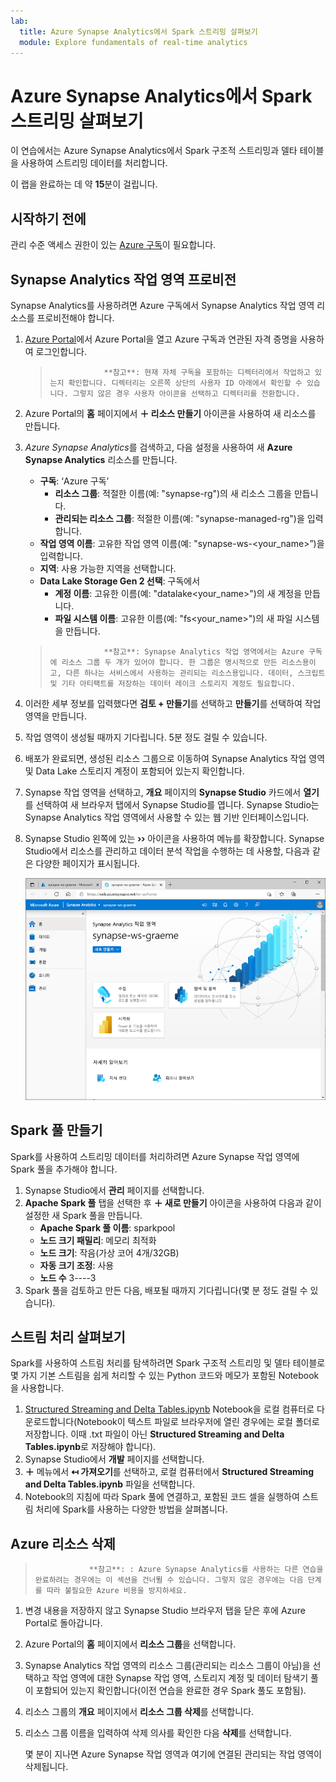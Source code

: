 ```yaml
---
lab:
  title: Azure Synapse Analytics에서 Spark 스트리밍 살펴보기
  module: Explore fundamentals of real-time analytics
---
```


# Azure Synapse Analytics에서 Spark 스트리밍 살펴보기

이 연습에서는 Azure Synapse Analytics에서 Spark 구조적 스트리밍과 델타 테이블을 사용하여 스트리밍 데이터를 처리합니다.

이 랩을 완료하는 데 약 **15**분이 걸립니다.

## 시작하기 전에

관리 수준 액세스 권한이 있는 [Azure 구독](https://azure.microsoft.com/free)이 필요합니다.

## Synapse Analytics 작업 영역 프로비전

Synapse Analytics를 사용하려면 Azure 구독에서 Synapse Analytics 작업 영역 리소스를 프로비전해야 합니다.

1. [Azure Portal](https://portal.azure.com?azure-portal=true)에서 Azure Portal을 열고 Azure 구독과 연관된 자격 증명을 사용하여 로그인합니다.

    >                 **참고**: 현재 자체 구독을 포함하는 디렉터리에서 작업하고 있는지 확인합니다. 디렉터리는 오른쪽 상단의 사용자 ID 아래에서 확인할 수 있습니다. 그렇지 않은 경우 사용자 아이콘을 선택하고 디렉터리를 전환합니다.

2. Azure Portal의 **홈** 페이지에서 **&#65291; 리소스 만들기** 아이콘을 사용하여 새 리소스를 만듭니다.
3. *Azure Synapse Analytics*를 검색하고, 다음 설정을 사용하여 새 **Azure Synapse Analytics** 리소스를 만듭니다.
    - **구독**: ‘Azure 구독’
        - **리소스 그룹**: 적절한 이름(예: "synapse-rg")의 새 리소스 그룹을 만듭니다.
        - **관리되는 리소스 그룹**: 적절한 이름(예: "synapse-managed-rg")을 입력합니다.
    - **작업 영역 이름**: 고유한 작업 영역 이름(예: "synapse-ws-<your_name>”)을 입력합니다.
    - **지역**: 사용 가능한 지역을 선택합니다.
    - **Data Lake Storage Gen 2 선택**: 구독에서
        - **계정 이름**: 고유한 이름(예: "datalake<your_name>")의 새 계정을 만듭니다.
        - **파일 시스템 이름**: 고유한 이름(예: "fs<your_name>")의 새 파일 시스템을 만듭니다.

    >                 **참고**: Synapse Analytics 작업 영역에서는 Azure 구독에 리소스 그룹 두 개가 있어야 합니다. 한 그룹은 명시적으로 만든 리소스용이고, 다른 하나는 서비스에서 사용하는 관리되는 리소스용입니다. 데이터, 스크립트 및 기타 아티팩트를 저장하는 데이터 레이크 스토리지 계정도 필요합니다.

4. 이러한 세부 정보를 입력했다면 **검토 + 만들기**를 선택하고 **만들기**를 선택하여 작업 영역을 만듭니다.
5. 작업 영역이 생성될 때까지 기다립니다. 5분 정도 걸릴 수 있습니다.
6. 배포가 완료되면, 생성된 리소스 그룹으로 이동하여 Synapse Analytics 작업 영역 및 Data Lake 스토리지 계정이 포함되어 있는지 확인합니다.
7. Synapse 작업 영역을 선택하고, **개요** 페이지의 **Synapse Studio** 카드에서 **열기**를 선택하여 새 브라우저 탭에서 Synapse Studio를 엽니다. Synapse Studio는 Synapse Analytics 작업 영역에서 사용할 수 있는 웹 기반 인터페이스입니다.
8. Synapse Studio 왼쪽에 있는 **&rsaquo;&rsaquo;** 아이콘을 사용하여 메뉴를 확장합니다. Synapse Studio에서 리소스를 관리하고 데이터 분석 작업을 수행하는 데 사용할, 다음과 같은 다양한 페이지가 표시됩니다.

    ![Synapse Studio](images/synapse-studio.png)

## Spark 풀 만들기

Spark를 사용하여 스트리밍 데이터를 처리하려면 Azure Synapse 작업 영역에 Spark 풀을 추가해야 합니다.

1. Synapse Studio에서 **관리** 페이지를 선택합니다.
2. **Apache Spark 풀** 탭을 선택한 후 **&#65291; 새로 만들기** 아이콘을 사용하여 다음과 같이 설정한 새 Spark 풀을 만듭니다.
    - **Apache Spark 풀 이름**: sparkpool
    - **노드 크기 패밀리**: 메모리 최적화
    - **노드 크기**: 작음(가상 코어 4개/32GB)
    - **자동 크기 조정**: 사용
    - **노드 수** 3----3
3. Spark 풀을 검토하고 만든 다음, 배포될 때까지 기다립니다(몇 분 정도 걸릴 수 있습니다).

## 스트림 처리 살펴보기

Spark를 사용하여 스트림 처리를 탐색하려면 Spark 구조적 스트리밍 및 델타 테이블로 몇 가지 기본 스트림을 쉽게 처리할 수 있는 Python 코드와 메모가 포함된 Notebook을 사용합니다.

1. [Structured Streaming and Delta Tables.ipynb](https://github.com/MicrosoftLearning/DP-900T00A-Azure-Data-Fundamentals/raw/master/streaming/Spark%20Structured%20Streaming%20and%20Delta%20Tables.ipynb) Notebook을 로컬 컴퓨터로 다운로드합니다(Notebook이 텍스트 파일로 브라우저에 열린 경우에는 로컬 폴더로 저장합니다. 이때 .txt 파일이 아닌 **Structured Streaming and Delta Tables.ipynb**로 저장해야 합니다).
2. Synapse Studio에서 **개발** 페이지를 선택합니다.
3. **&#65291;** 메뉴에서 **&#8612; 가져오기**를 선택하고, 로컬 컴퓨터에서 **Structured Streaming and Delta Tables.ipynb** 파일을 선택합니다.
4. Notebook의 지침에 따라 Spark 풀에 연결하고, 포함된 코드 셀을 실행하여 스트림 처리에 Spark를 사용하는 다양한 방법을 살펴봅니다.

## Azure 리소스 삭제

>                 **참고**: : Azure Synapse Analytics를 사용하는 다른 연습을 완료하려는 경우에는 이 섹션을 건너뛸 수 있습니다. 그렇지 않은 경우에는 다음 단계를 따라 불필요한 Azure 비용을 방지하세요.

1. 변경 내용을 저장하지 않고 Synapse Studio 브라우저 탭을 닫은 후에 Azure Portal로 돌아갑니다.
1. Azure Portal의 **홈** 페이지에서 **리소스 그룹**을 선택합니다.
1. Synapse Analytics 작업 영역의 리소스 그룹(관리되는 리소스 그룹이 아님)을 선택하고 작업 영역에 대한 Synapse 작업 영역, 스토리지 계정 및 데이터 탐색기 풀이 포함되어 있는지 확인합니다(이전 연습을 완료한 경우 Spark 풀도 포함됨).
1. 리소스 그룹의 **개요** 페이지에서 **리소스 그룹 삭제**를 선택합니다.
1. 리소스 그룹 이름을 입력하여 삭제 의사를 확인한 다음 **삭제**를 선택합니다.

    몇 분이 지나면 Azure Synapse 작업 영역과 여기에 연결된 관리되는 작업 영역이 삭제됩니다.
